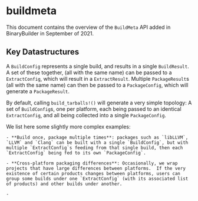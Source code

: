 # buildmeta

This document contains the overview of the `BuildMeta` API added in BinaryBuilder in September of 2021.

## Key Datastructures

A `BuildConfig` represents a single build, and results in a single `BuildResult`.  A set of these together, (all with the same name) can be passed to a `ExtractConfig`, which will result in a `ExtractResult`.  Multiple `PackageResult`s (all with the same name) can then be passed to a `PackageConfig`, which will generate a `PackageResult`.

By default, calling `build_tarballs!()` will generate a very simple topology: A set of `BuildConfig`s, one per platform, each being passed to an identical `ExtractConfig`, and all being collected into a single `PackageConfig`.

We list here some slightly more complex examples:

    - **Build once, package multiple times**: packages such as `libLLVM`, `LLVM` and `Clang` can be built with a single `BuildConfig`, but with multiple `ExtractConfig`s feeding from that single build, then each `ExtractConfig` being fed to its own `PackageConfig`.

    - **Cross-platform packaging differences**: Occasionally, we wrap projects that have large differences between platforms.  If the very existence of certain products changes between platforms, users can group some builds under one `ExtractConfig` (with its associated list of products) and other builds under another.

    - 
